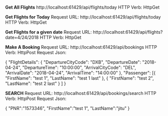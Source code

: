 **Get All Flights**
http://localhost:61429/api/flights/today
HTTP Verb: HttpGet

**Get Flights for Today**
Request URL:  http://localhost:61429/api/flights/today
HTTP Verb: HttpGet


**Get Flights for a given date**
Request URL:  http://localhost:61429/api/flights?date=4/24/2018
HTTP Verb: HttpGet


**Make A Booking**
Request URL: http://localhost:61429/api/bookings
HTTP Verb: HttpPost
Request Json:

{
	"FlightDetails": {
		"DepartureCityCode": "DXB",
		"DepartureDate": "2018-04-24",
		"DepartureTime": "10:00:00",
		"ArrivalCityCode": "DEL",
		"ArrivalDate": "2018-04-24",
		"ArrivalTime": "14:00:00"
	},
	"Passenger": [{
			"FirstName": "test 1",
			"LastName": "test 1 last"
		},
		{
			"FirstName": "test 2",
			"LastName": "test 2 last"
		}
	]
}


**SEARCH** 
Request URL: http://localhost:61429/api/bookings/search
HTTP Verb:  HttpPost
Request Json: 

{
	"PNR":"1573346",
	"FirstName":"test 1",
	"LastName":"jitu"
}